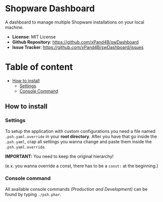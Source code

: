 # Shopware Dashboard
A dashboard to manage multiple Shopware installations on your local machine.

- **License**: MIT License
- **Github Repository**: <https://github.com/xPand4B/swDashboard>
- **Issue Tracker**: <https://github.com/xPand4B/swDashboard/issues>

# Table of content
* [How to install](#how-to-install)
    * [Settings](#settings)
    * [Console Command](#console-command)

## How to install

### Settings
To setup the application with custom configurations you need a file named `.psh.yaml.override` in your **root directory**.
After you have that go inside the `.psh.yaml`, crap all settings you wanna change and paste them inside the `.psh.yaml.override`.

**IMPORTANT:** You need to keep the original hierarchy!

(e.x. you wanna override a const, there has to be a `const:` at the beginning.)


### Console command
All available console commands _(Production and Development)_ can be found by typing `./psh.phar`.
